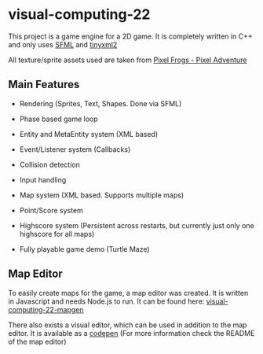 # visual-computing-22

This project is a game engine for a 2D game. It is completely written in C++ and only uses [SFML](https://github.com/SFML/SFML) and [tinyxml2](https://github.com/leethomason/tinyxml2)

All texture/sprite assets used are taken from [Pixel Frogs - Pixel Adventure](https://pixelfrog-assets.itch.io/pixel-adventure-1)

## Main Features

-   Rendering (Sprites, Text, Shapes. Done via SFML)
-   Phase based game loop
-   Entity and MetaEntity system (XML based)
-   Event/Listener system (Callbacks)
-   Collision detection
-   Input handling
-   Map system (XML based. Supports multiple maps)
-   Point/Score system
-   Highscore system (Persistent across restarts, but currently just only one highscore for all maps)

-   Fully playable game demo (Turtle Maze)

## Map Editor

To easily create maps for the game, a map editor was created. It is written in Javascript and needs Node.js to run. It can be found here: [visual-computing-22-mapgen](https://github.com/TKSpectro/visual-computing-22-mapgen)

There also exists a visual editor, which can be used in addition to the map editor. It is available as a [codepen](https://codepen.io/tkspectro/pen/YzJxNvY)
(For more information check the README of the map editor)

